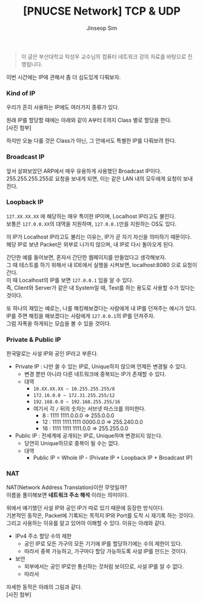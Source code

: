 ﻿---
layout: post
title: "[PNUCSE Network] TCP & UDP"
categories: Network
tags: [theory]
author:
  - Jinseop Sim
toc: true
---
> 이 글은 부산대학교 탁성우 교수님의 컴퓨터 네트워크 강의 자료를 바탕으로 진행됩니다.

이번 시간에는 IP에 관해서 좀 더 심도있게 다뤄보자.  

### Kind of IP
우리가 흔히 사용하는 IP에도 여러가지 종류가 있다.  

원래 IP를 할당할 때에는 아래와 같이 A부터 E까지 Class 별로 할당을 한다.  
[사진 첨부]  

하지만 오늘 다룰 것은 Class가 아닌, 그 안에서도 특별한 IP를 다뤄보려 한다.  

### Broadcast IP
앞서 살펴보았던 ARP에서 매우 유용하게 사용했던 Broadcast IP이다.  
255.255.255.255로 요청을 보내게 되면, 이는 같은 LAN 내의 모두에게 요청이 보내진다.

### Loopback IP
```127.XX.XX.XX``` 에 해당하는 매우 특이한 IP이며, Localhost IP라고도 불린다.   
보통은 ```127.0.0.XX```의 대역을 지원하며, ```127.0.0.1```만을 지원하는 OS도 있다.  

이 IP가 Localhost IP라고도 불리는 이유는, IP가 곧 자기 자신을 의미하기 때문이다.  
해당 IP로 보낸 Packet은 외부로 나가지 않으며, 내 IP로 다시 돌아오게 된다.  

간단한 예를 들어보면, 혼자서 간단한 웹페이지를 만들었다고 생각해보자.  
그 때 테스트를 하기 위해서 내 IDE에서 실행을 시켜보면, localhost:8080 으로 요청이 간다.  
이 때 Localhost의 IP를 보면 ```127.0.0.1``` 임을 알 수 있다.  
즉, Client와 Server가 같은 내 System일 때, Test를 하는 용도로 사용할 수가 있다는 것이다.  

또 하나의 재밌는 예로는, 나를 해킹해보겠다는 사람에게 내 IP를 던져주는 예시가 있다.  
IP를 주면 해킹을 해보겠다는 사람에게 ```127.0.0.1```의 IP를 던져주자.  
그럼 자폭을 하게되는 모습을 볼 수 있을 것이다.  

### Private & Public IP
한국말로는 사설 IP와 공인 IP라고 부른다.  

- Private IP : 나만 쓸 수 있는 IP로, Unique하지 않으며 언제든 변경될 수 있다.
  - 변경 뿐만 아니라 다른 네트워크에 중복되는 IP가 존재할 수 있다.  
  - 대역
    - ```10.XX.XX.XX ~ 10.255.255.255/8```
    - ```172.16.0.0 ~ 172.31.255.255/12```
    - ```192.168.0.0 ~ 192.168.255.255/16```
    - 여기서 각 ```/``` 뒤의 숫자는 서브넷 마스크를 의미한다.
      - 8 : 1111 1111.0.0.0 => 255.0.0.0
      - 12 : 1111 1111.1111 0000.0.0 => 255.240.0.0
      - 16 : 1111 1111 1111.0.0 => 255.255.0.0
- Public IP : 전세계에 공개되는 IP로, Unique하며 변경되지 않는다.
  - 당연히 Unique하므로 중복이 될 수는 없다.
  - 대역
    - Public IP = Whole IP - (Private IP + Loopback IP + Broadcast IP)

### NAT
NAT(Network Address Translation)이란 무엇일까?  
이름을 풀이해보면 __네트워크 주소 해석__ 이라는 의미이다.  

위에서 얘기했던 사설 IP와 공인 IP가 따로 있기 때문에 등장한 방식이다.  
기본적인 동작은, Packet에 기록되는 목적지 IP와 Port를 도착 시 재기록 하는 것이다.  
그리고 사용하는 이유를 알고 있어야 이해할 수 있다. 이유는 아래와 같다.  
- IPv4 주소 할당 수의 제한
  - 공인 IP로 모든 가구의 모든 기기에 IP를 할당하기에는 수의 제한이 있다.
  - 따라서 중복 가능하고, 가구마다 할당 가능하도록 사설 IP를 만드는 것이다.
- 보안
  - 외부에서는 공인 IP로만 통신하는 것처럼 보이므로, 사설 IP를 알 수 없다.
  - 따라서 

자세한 동작은 아래의 그림과 같다.  
[사진 첨부]